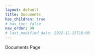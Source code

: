 ```yaml
---
layout: default
title: Documents
has_children: true
# has_toc: false
nav_order: 99
# last_modified_date: 2022-11-15T10:00
---
```


Documents Page

